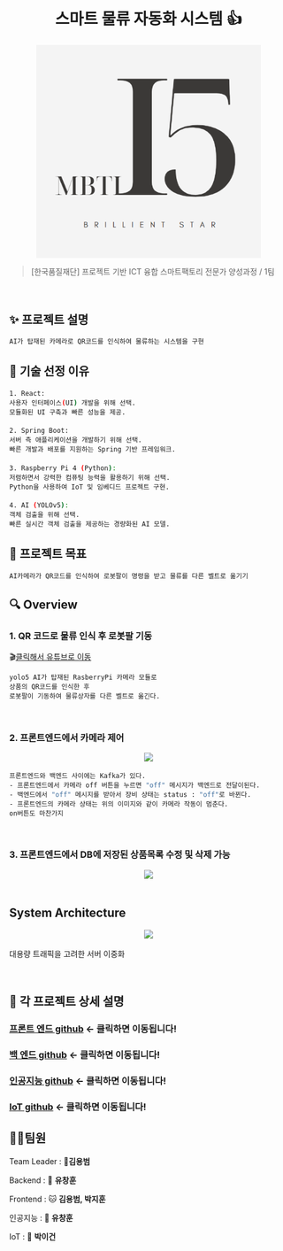 <h1 align="center">스마트 물류 자동화 시스템 👍</h1>


<center>
    <img src="./img/I5logo.png"  style="zoom:76%;" align="center"/>
</center>



> [한국품질재단] 프로젝트 기반 ICT 융합 스마트팩토리 전문가 양성과정 / 1팀


 
<!-- 🎤[발표](https://www.youtube.com/watch?v=dhMrKTwNI8U&lc=UgzCJR3WxkvsckRyyO94AaABAg&ab_channel=%EB%94%B0%EB%9D%BC%ED%95%98%EB%A9%B4%EC%84%9C%EB%B0%B0%EC%9A%B0%EB%8A%94IT)  
📃[프로젝트 회고록](블로그주소) -->

<br>

## ✨ 프로젝트 설명

```sh
AI가 탑재된 카메라로 QR코드를 인식하여 물류하는 시스템을 구현
```

<!-- ## 🎬 [데모 사이트](http://www.naver.com) <- 클릭하면 이동됩니다!
```sh
현재는 AWS 프론트엔드, 백엔드, RDS로 배포한 상태입니다.
`````` -->


## 📌 기술 선정 이유

```sh
1. React:
사용자 인터페이스(UI) 개발을 위해 선택.
모듈화된 UI 구축과 빠른 성능을 제공.

2. Spring Boot:
서버 측 애플리케이션을 개발하기 위해 선택.
빠른 개발과 배포를 지원하는 Spring 기반 프레임워크.

3. Raspberry Pi 4 (Python):
저렴하면서 강력한 컴퓨팅 능력을 활용하기 위해 선택.
Python을 사용하여 IoT 및 임베디드 프로젝트 구현.

4. AI (YOLOv5):
객체 검출을 위해 선택.
빠른 실시간 객체 검출을 제공하는 경량화된 AI 모델.
```



## 📌 프로젝트 목표

```sh
AI카메라가 QR코드를 인식하여 로봇팔이 명령을 받고 물류를 다른 벨트로 옮기기
```


## 🔍 Overview

### 1. QR 코드로 물류 인식 후 로봇팔 기동

🎬[클릭해서 유튜브로 이동](https://www.youtube.com/watch?v=YpPmn7hPwsQ) 


```sh
yolo5 AI가 탑재된 RasberryPi 카메라 모듈로 
상품의 QR코드를 인식한 후 
로봇팔이 기동하여 물류상자를 다른 벨트로 옮긴다.
``````

<br>

### 2. 프론트엔드에서 카메라 제어

<center>
    <img src="./img/camera.gif" />
</center>

```sh
프론트엔드와 백엔드 사이에는 Kafka가 있다.
- 프론트엔드에서 카메라 off 버튼을 누르면 "off" 메시지가 백엔드로 전달이된다.
- 백엔드에서 "off" 메시지를 받아서 장비 상태는 status : "off"로 바뀐다.
- 프론트엔드의 카메라 상태는 위의 이미지와 같이 카메라 작동이 멈춘다.
on버튼도 마찬가지
``````

<br>

### 3. 프론트엔드에서 DB에 저장된 상품목록 수정 및 삭제 가능

<center>
    <img src="./img/db2.gif" />
</center>


<br>


## System Architecture

<center>
    <img src="./img/infra.png" />
    
</center>

대용량 트래픽을 고려한 서버 이중화

<br>



## 🔧 각 프로젝트 상세 설명

### [프론트 엔드 github](https://github.com/LUKR7Q/frontI5) <- 클릭하면 이동됩니다!

### [백 엔드 github](https://github.com/LUKR7Q/backI5) <- 클릭하면 이동됩니다!

### [인공지능 github](https://github.com/LUKR7Q/AIserverI5) <- 클릭하면 이동됩니다!

### [IoT github](https://github.com/LUKR7Q/IoTI5) <- 클릭하면 이동됩니다!


## 🤼‍♂️팀원

Team Leader : 🐯**김용범**

Backend : 🐶 **유창훈**

Frontend : 🐱 **김용범, 박지훈**

인공지능 : 🦁 **유창훈**

IoT : 🐺 **박이건**